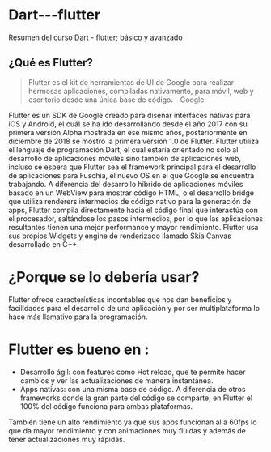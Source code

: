 # Dart---flutter
Resumen del curso Dart - flutter; básico y avanzado

## ¿Qué es Flutter?
> Flutter es el kit de herramientas de UI de Google para realizar hermosas aplicaciones, compiladas nativamente, para móvil, web y escritorio desde una única base de código. - Google 

Flutter es un SDK de Google creado para diseñar interfaces nativas para iOS y Android, el cuál se ha ido desarrollando desde el año 2017 con su primera versión Alpha mostrada en ese mismo años, posteriormente en diciembre de 2018 se mostró la primera versión 1.0 de Flutter.
Flutter utiliza el lenguaje de programación Dart, el cual estaría orientado no solo al desarrollo de aplicaciones móviles sino también de aplicaciones web, incluso se espera que Flutter sea el framework principal para el desarrollo de aplicaciones para Fuschia, el nuevo OS en el que Google se encuentra trabajando.
A diferencia del desarrollo híbrido de aplicaciones móviles basado en un WebView para mostrar código HTML, o el desarrollo bridge que utiliza renderers intermedios de código nativo para la generación de apps, Flutter compila directamente hacia el código final que interactúa con el procesador, saltándose los pasos intermedios, por lo que las aplicaciones resultantes tienen una mejor performance y mayor rendimiento. Flutter usa sus propios Widgets y engine de renderizado llamado Skia Canvas desarrollado en C++.

# ¿Porque se lo debería usar?

Flutter ofrece características incontables que nos dan beneficios y facilidades para el desarrollo de una aplicación y por ser multiplataforma lo hace más llamativo para la programación.

# Flutter es bueno en :
* Desarrollo ágil: con features como Hot reload, que te permite hacer cambios y ver las actualizaciones de manera instantánea.
* Apps nativas:  con una misma base de código. A diferencia de otros frameworks donde la gran parte del código se comparte, en Flutter el 100% del código funciona para ambas plataformas.

También tiene un alto rendimiento ya que sus apps funcionan al a 60fps lo que da mayor rendimiento y con animaciones muy fluidas y además de tener actualizaciones muy rápidas.

